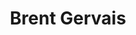 ---
avatar: /images/people/brent.jpg
avatar_small: /images/people/brent_small.jpg
bio: Commercial, Editorial & Documentary Photography -- local food, sustainability,
  technology, photography on Linux + more!
homepage: http://brentgervais.com
instagram: null
linkedin: null
title: Brent Gervais
twitter: https://twitter.com/brentgervais
type: host
username: brent
youtube: null
---